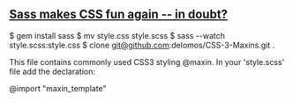 [Sass makes CSS fun again -- in doubt?](http://sass-lang.com/)
---------------------------------------------------------------

$ gem install sass
$ mv style.css style.scss
$ sass  --watch style.scss:style.css
$ clone git@github.com:delomos/CSS-3-Maxins.git .

This file contains commonly used CSS3 styling @maxin. In your 'style.scss' file add the declaration:

@import "maxin_template"
